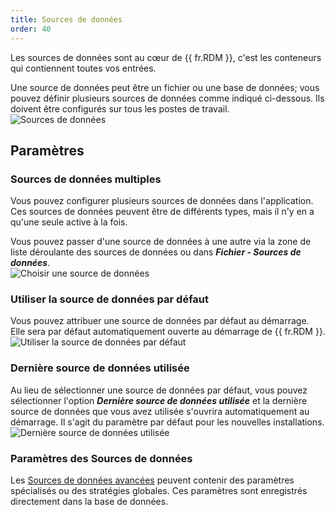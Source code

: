 ```yaml
---
title: Sources de données
order: 40
---
```

Les sources de données sont au cœur de {{ fr.RDM }}, c'est les conteneurs qui contiennent toutes vos entrées.  

Une source de données peut être un fichier ou une base de données; vous pouvez définir plusieurs sources de données comme indiqué ci-dessous. Ils doivent être configurés sur tous les postes de travail.  
![Sources de données](https://webdevolutions.azureedge.net/docs/fr/rdm/mac/clip0176.png) 

## Paramètres 

### Sources de données multiples 

Vous pouvez configurer plusieurs sources de données dans l'application. Ces sources de données peuvent être de différents types, mais il n'y en a qu'une seule active à la fois.  

Vous pouvez passer d'une source de données à une autre via la zone de liste déroulante des sources de données ou dans ***Fichier - Sources de données***.  
![Choisir une source de données](https://webdevolutions.azureedge.net/docs/fr/rdm/mac/clip0312.png) 

### Utiliser la source de données par défaut 

Vous pouvez attribuer une source de données par défaut au démarrage. Elle sera par défaut automatiquement ouverte au démarrage de {{ fr.RDM }}.  
![Utiliser la source de données par défaut](https://webdevolutions.azureedge.net/docs/fr/rdm/mac/clip0177.png) 

### Dernière source de données utilisée 

Au lieu de sélectionner une source de données par défaut, vous pouvez sélectionner l'option ***Dernière source de données utilisée*** et la dernière source de données que vous avez utilisée s'ouvrira automatiquement au démarrage. Il s'agit du paramètre par défaut pour les nouvelles installations.  
![Dernière source de données utilisée](https://webdevolutions.azureedge.net/docs/fr/rdm/mac/clip0179.png) 

### Paramètres des Sources de données 

Les [Sources de données avancées](/fr/rdm/mac/data-sources/data-sources-types/advanced-data-sources/) peuvent contenir des paramètres spécialisés ou des stratégies globales. Ces paramètres sont enregistrés directement dans la base de données. 
